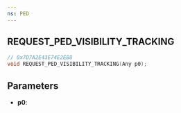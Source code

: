```yaml
---
ns: PED
---
```

## REQUEST_PED_VISIBILITY_TRACKING

```c
// 0x7D7A2E43E74E2EB8
void REQUEST_PED_VISIBILITY_TRACKING(Any p0);
```

## Parameters
* **p0**:
